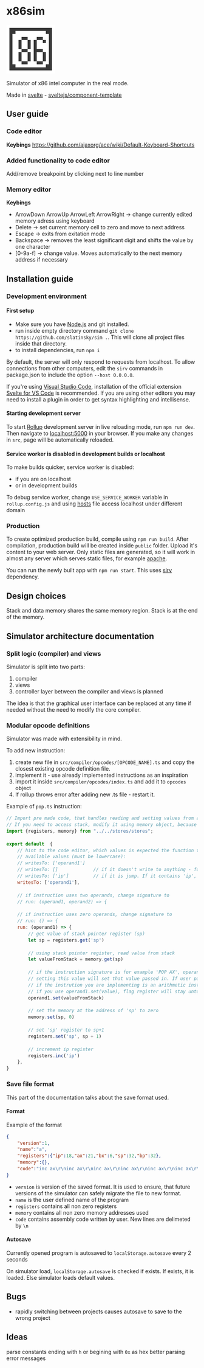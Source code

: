 # x86sim

![x86sim](public/assets/128.png?raw=true "x86sim")

Simulator of x86 intel computer in the real mode.

Made in [svelte](https://svelte.dev/) - [sveltejs/component-template](https://github.com/sveltejs/component-template)


## User guide
### Code editor
**Keybings**
https://github.com/ajaxorg/ace/wiki/Default-Keyboard-Shortcuts

### Added functionality to code editor
Add/remove breakpoint by clicking next to line number

### Memory editor
**Keybings**

 - ArrowDown ArrowUp ArrowLeft ArrowRight -> change currently edited memory adress using keyboard
 - Delete -> set current memory cell to zero and move to next address
 - Escape -> exits from exitation mode
 - Backspace -> removes the least significant digit and shifts the value by one character
 - [0-9a-f] -> change value. Moves automatically to the next memory address if necessary

## Installation guide
### Development environment
#### First setup
- Make sure you have [Node.js](https://nodejs.org) and git installed.
- run inside empty directory command `git clone https://github.com/slatinsky/sim .`. This will clone all project files inside that directory.
- to install dependencies, run `npm i` 

By default, the server will only respond to requests from localhost. To allow connections from other computers, edit the `sirv` commands in package.json to include the option `--host 0.0.0.0`.

If you're using [Visual Studio Code](https://code.visualstudio.com/), installation of the official extension [Svelte for VS Code](https://marketplace.visualstudio.com/items?itemName=svelte.svelte-vscode) is recommended. If you are using other editors you may need to install a plugin in order to get syntax highlighting and intellisense.

#### Starting development server
To start [Rollup](https://rollupjs.org) development server in live reloading mode, run `npm run dev`. Then navigate to [localhost:5000](http://localhost:5000) in your browser. If you make any changes in `src`, page will be automatically reloaded.


#### Service worker is disabled in development builds or localhost
To make builds quicker, service worker is disabled:
- if you are on localhost
- or in development builds

To debug service worker, change `USE_SERVICE_WORKER` variable in `rollup.config.js` and using [hosts](https://en.wikipedia.org/wiki/Hosts_(file)) file access localhost under different domain

### Production
To create optimized production build, compile using `npm run build`. After compilation, production build will be created inside `public` folder. Upload it's content to your web server. Only static files are generated, so it will work in almost any server which serves static files, for example [apache](https://httpd.apache.org/). 

You can run the newly built app with `npm run start`. This uses [sirv](https://github.com/lukeed/sirv) dependency.

## Design choices
Stack and data memory shares the same memory region. Stack is at the end of the memory.

## Simulator architecture documentation
### Split logic (compiler) and views
Simulator is split into two parts:
1) compiler
2) views
3) controller layer between the compiler and views is planned

The idea is that the graphical user interface can be replaced at any time if needed without the need to modify the core compiler.

### Modular opcode definitions
Simulator was made with extensibility in mind. 

To add new instruction:
1) create new file in `src/compiler/opcodes/[OPCODE_NAME].ts` and copy the closest existing opcode definition file.
2) implement it - use already implemented instructions as an inspiration
3) import it inside `src/compiler/opcodes/index.ts` and add it to `opcodes` object
4) If rollup throws error after adding new .ts file - restart it.

Example of `pop.ts` instruction:
```javascript
// Import pre made code, that handles reading and setting values from and to registers and memory.
// If you need to access stack, modify it using memory object, because stack and data memory is shared.
import {registers, memory} from "../../stores/stores";

export default  {
    // hint to the code editor, which values is expected the function to modify
    // available values (must be lowercase):
    // writesTo: ['operand1']
    // writesTo: []             // if it doesn't write to anything - for example nop
    // writesTo: ['ip']         // if it is jump. If it contains 'ip', ip register isn't autoincremented after instruction execution
    writesTo: ['operand1'],

    // if instruction uses two operands, change signature to
    // run: (operand1, operand2) => {

    // if instruction uses zero operands, change signature to
    // run: () => {
    run: (operand1) => {        
        // get value of stack pointer register (sp)
        let sp = registers.get('sp')

        // using stack pointer register, read value from stack
        let valueFromStack = memory.get(sp)

        // if the instruction signature is for example 'POP AX', operand1 will contain 'pointer' to AX register. but it also can be direct or indirect memory address, for example '[ax-4]'
        // setting this value will set that value passed in. If user passed in AX register, AX register will be changed. If user passed in '[ax-4]', the memory cell at the address of AX-4 will be set.
        // if the instrution you are implementing is an arithmetic instruction, use operand1.setWithFlags(value) instead - it will update the flag register
        // if you use operand1.set(value), flag register will stay untouched
        operand1.set(valueFromStack)

        // set the memory at the address of 'sp' to zero
        memory.set(sp, 0)

        // set 'sp' register to sp+1
        registers.set('sp', sp + 1)

        // increment ip register
        registers.inc('ip')
    },
}
```

### Save file format
This part of the documentation talks about the save format used.

#### Format

Example of the format
```json
{
    "version":1,
    "name":"a",
    "registers":{"ip":18,"ax":21,"bx":6,"sp":32,"bp":32},
    "memory":{},
    "code":"inc ax\r\ninc ax\r\ninc ax\r\ninc ax\r\ninc ax\r\ninc ax\r\ninc ax\r\ninc ax\r\ninc ax\r\ninc ax\r\ninc ax\r\ninc ax\r\ninc ax\r\ninc ax\r\ninc ax\r\ninc ax\r\ninc ax\r\ninc ax\r\ninc ax\r\ninc ax\r\n"
}
```

- `version` is version of the saved format. It is used to ensure, that future versions of the simulator can safely migrate the file to new format.
- `name` is the user defined name of the program
- `registers` contains all non zero registers
- `memory` contains all non zero memory addresses used
- `code` contains assembly code written by user. New lines are delimeted by `\n`

#### Autosave
Currently opened program is autosaved to `localStorage.autosave` every 2 seconds

On simulator load, `localStorage.autosave` is checked if exists. If exists, it is loaded. Else simulator loads default values.


## Bugs
- rapidly switching between projects causes autosave to save to the wrong project

## Ideas
parse constants ending with `h` or begining with `0x` as hex
better parsing error messages
